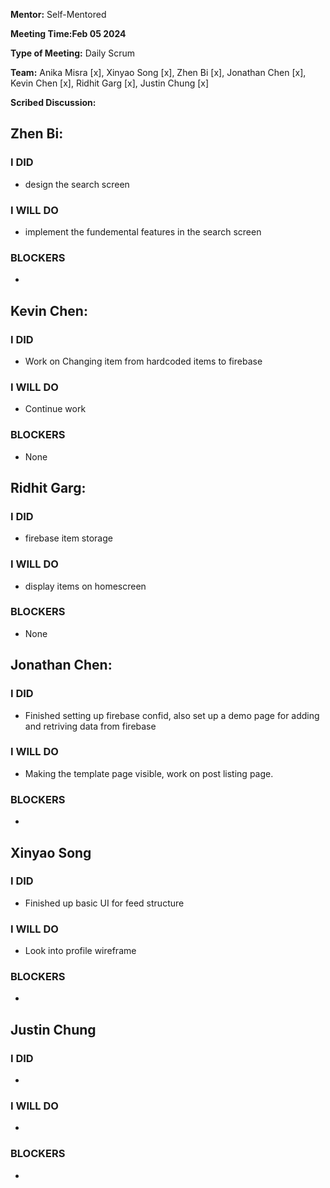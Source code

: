 **Mentor:** Self-Mentored

**Meeting Time:Feb 05 2024** 

**Type of Meeting:** Daily Scrum

**Team:** Anika Misra [x], Xinyao Song [x], Zhen Bi [x], Jonathan Chen [x], Kevin Chen [x], Ridhit Garg [x], Justin Chung [x]

**Scribed Discussion:**

## **Zhen Bi:**  
### **I DID**  
- design the search screen

### **I WILL DO**  
- implement the fundemental features in the search screen

### **BLOCKERS**  
- 

## **Kevin Chen:**  
### **I DID**  
- Work on Changing item from hardcoded items to firebase

### **I WILL DO**  
- Continue work

### **BLOCKERS**  
- None

## **Ridhit Garg:**  
### **I DID**  
- firebase item storage

### **I WILL DO**  
- display items on homescreen

### **BLOCKERS**  
- None

## **Jonathan Chen:**  
### **I DID**  
- Finished setting up firebase confid, also set up a demo page for adding and retriving data from firebase

### **I WILL DO**  
- Making the template page visible, work on post listing page.

### **BLOCKERS**  
- 

## **Xinyao Song**  
### **I DID**  
- Finished up basic UI for feed structure

### **I WILL DO**  
- Look into profile wireframe

### **BLOCKERS**  
-

## **Justin Chung**  
### **I DID**  
- 

### **I WILL DO**  
- 

### **BLOCKERS**  
-
